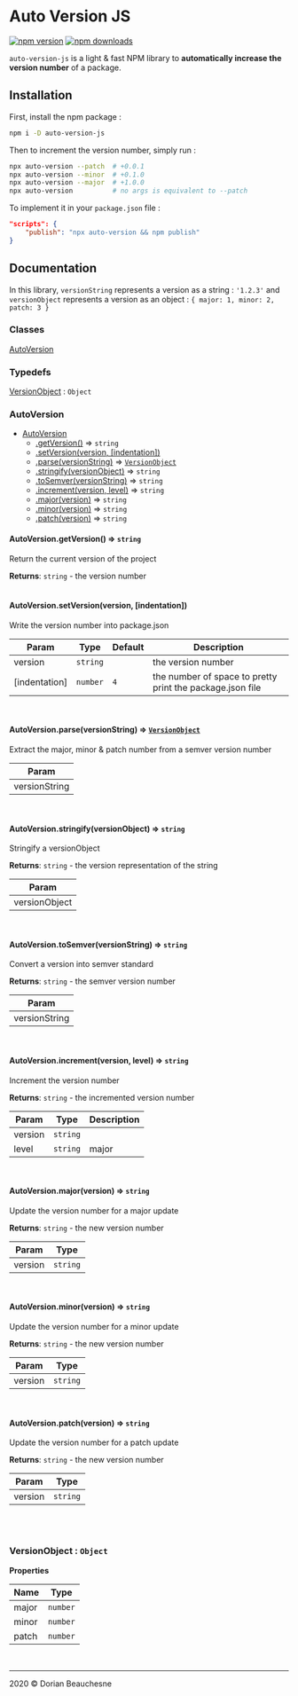 # Auto Version JS

[![npm version](https://badgen.net/npm/v/auto-version-js)](https://www.npmjs.com/package/npm-auto-version)
[![npm downloads](https://badgen.net/npm/dt/auto-version-js)](https://www.npmjs.com/package/npm-auto-version)

`auto-version-js` is a light & fast NPM library to **automatically increase the version number** of a package.

## Installation
First, install the npm package :
```bash
npm i -D auto-version-js
```

Then to increment the version number, simply run :
```bash
npx auto-version --patch  # +0.0.1
npx auto-version --minor  # +0.1.0
npx auto-version --major  # +1.0.0
npx auto-version          # no args is equivalent to --patch
```

To implement it in your `package.json` file :
```json
"scripts": {
    "publish": "npx auto-version && npm publish"
}
```


## Documentation

In this library, `versionString` represents a version as a string : `'1.2.3'` and `versionObject` represents a version as an object : `{ major: 1, minor: 2, patch: 3 }`

### Classes

<dl>
<dt><a href="#AutoVersion">AutoVersion</a></dt>
<dd></dd>
</dl>

### Typedefs

<dl>
<dt><a href="#VersionObject">VersionObject</a> : <code>Object</code></dt>
<dd></dd>
</dl>

<a name="AutoVersion"></a>

### AutoVersion
<!-- Empty to hide the `**Kind**` tag in documentation -->

* [AutoVersion](#AutoVersion)
    * [.getVersion()](#AutoVersion.getVersion) ⇒ <code>string</code>
    * [.setVersion(version, [indentation])](#AutoVersion.setVersion)
    * [.parse(versionString)](#AutoVersion.parse) ⇒ [<code>VersionObject</code>](#VersionObject)
    * [.stringify(versionObject)](#AutoVersion.stringify) ⇒ <code>string</code>
    * [.toSemver(versionString)](#AutoVersion.toSemver) ⇒ <code>string</code>
    * [.increment(version, level)](#AutoVersion.increment) ⇒ <code>string</code>
    * [.major(version)](#AutoVersion.major) ⇒ <code>string</code>
    * [.minor(version)](#AutoVersion.minor) ⇒ <code>string</code>
    * [.patch(version)](#AutoVersion.patch) ⇒ <code>string</code>

<a name="AutoVersion.getVersion"></a>

#### AutoVersion.getVersion() ⇒ <code>string</code>
Return the current version of the project

<!-- Empty to hide the `**Kind**` tag in documentation -->
**Returns**: <code>string</code> - the version number  
<br />
<a name="AutoVersion.setVersion"></a>

#### AutoVersion.setVersion(version, [indentation])
Write the version number into package.json

<!-- Empty to hide the `**Kind**` tag in documentation -->

| Param | Type | Default | Description |
| --- | --- | --- | --- |
| version | <code>string</code> |  | the version number |
| [indentation] | <code>number</code> | <code>4</code> | the number of space to pretty print the package.json file |

<br />
<a name="AutoVersion.parse"></a>

#### AutoVersion.parse(versionString) ⇒ [<code>VersionObject</code>](#VersionObject)
Extract the major, minor & patch number from a semver version number

<!-- Empty to hide the `**Kind**` tag in documentation -->

| Param |
| --- |
| versionString | 

<br />
<a name="AutoVersion.stringify"></a>

#### AutoVersion.stringify(versionObject) ⇒ <code>string</code>
Stringify a versionObject

<!-- Empty to hide the `**Kind**` tag in documentation -->
**Returns**: <code>string</code> - the version representation of the string  

| Param |
| --- |
| versionObject | 

<br />
<a name="AutoVersion.toSemver"></a>

#### AutoVersion.toSemver(versionString) ⇒ <code>string</code>
Convert a version into semver standard

<!-- Empty to hide the `**Kind**` tag in documentation -->
**Returns**: <code>string</code> - the semver version number  

| Param |
| --- |
| versionString | 

<br />
<a name="AutoVersion.increment"></a>

#### AutoVersion.increment(version, level) ⇒ <code>string</code>
Increment the version number

<!-- Empty to hide the `**Kind**` tag in documentation -->
**Returns**: <code>string</code> - the incremented version number  

| Param | Type | Description |
| --- | --- | --- |
| version | <code>string</code> |  |
| level | <code>string</code> | major | minor | patch |

<br />
<a name="AutoVersion.major"></a>

#### AutoVersion.major(version) ⇒ <code>string</code>
Update the version number for a major update

<!-- Empty to hide the `**Kind**` tag in documentation -->
**Returns**: <code>string</code> - the new version number  

| Param | Type |
| --- | --- |
| version | <code>string</code> | 

<br />
<a name="AutoVersion.minor"></a>

#### AutoVersion.minor(version) ⇒ <code>string</code>
Update the version number for a minor update

<!-- Empty to hide the `**Kind**` tag in documentation -->
**Returns**: <code>string</code> - the new version number  

| Param | Type |
| --- | --- |
| version | <code>string</code> | 

<br />
<a name="AutoVersion.patch"></a>

#### AutoVersion.patch(version) ⇒ <code>string</code>
Update the version number for a patch update

<!-- Empty to hide the `**Kind**` tag in documentation -->
**Returns**: <code>string</code> - the new version number  

| Param | Type |
| --- | --- |
| version | <code>string</code> | 

<br />
<br />
<a name="VersionObject"></a>

### VersionObject : <code>Object</code>
<!-- Empty to hide the `**Kind**` tag in documentation -->
**Properties**

| Name | Type |
| --- | --- |
| major | <code>number</code> | 
| minor | <code>number</code> | 
| patch | <code>number</code> | 

<br />

* * *

2020 &copy; Dorian Beauchesne
